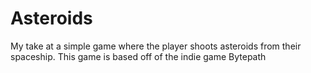 # Asteroids
My take at a simple game where the player shoots asteroids from their spaceship. This game is based off of the indie game Bytepath
